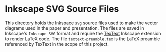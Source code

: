 # Inkscape SVG Source Files
This directory holds the Inkspace `svg` source files used to make the vector diagrams used in the paper and presentation. The files are saved in Inkscape's `Inkscape SVG` format and require the [TexText](https://textext.github.io/textext/) Inkscape extension to render LaTeX code. The file `textext-preamble.tex` is the LaTeX preamble referenced by TexText in the scope of this project.
